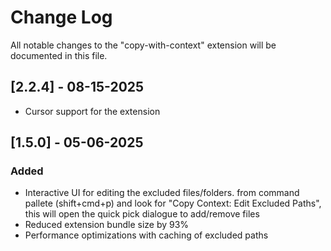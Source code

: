 # Change Log

All notable changes to the "copy-with-context" extension will be documented in this file.

## [2.2.4] - 08-15-2025

- Cursor support for the extension

## [1.5.0] - 05-06-2025

### Added

- Interactive UI for editing the excluded files/folders. from command pallete (shift+cmd+p) and look for "Copy Context: Edit Excluded Paths", this will open the quick pick dialogue to add/remove files
- Reduced extension bundle size by 93%
- Performance optimizations with caching of excluded paths
